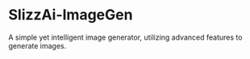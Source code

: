 # SlizzAi-ImageGen
A simple yet intelligent image generator, utilizing advanced features to generate images.
